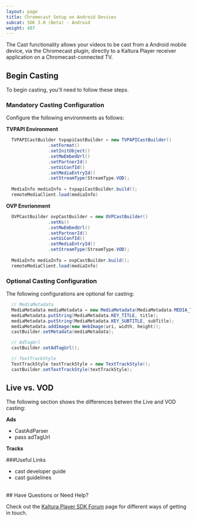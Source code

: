 ```yaml
---
layout: page
title: Chromecast Setup on Android Devices
subcat: SDK 3.0 (Beta) - Android
weight: 407
---
```


The Cast functionality allows your videos to be cast from a Android mobile device, via the Chromecast plugin, directly to a Kaltura Player receiver application on a Chromecast-connected TV.

## Begin Casting  

To begin casting, you'll need to follow these steps.

### Mandatory Casting Configuration  

Configure the following environments as follows:

**TVPAPI Environment**

```java
  TVPAPICastBuilder tvpapiCastBuilder = new TVPAPICastBuilder()
                .setFormat()
                .setInitObject()
                .setMwEmbedUrl()
                .setPartnerId()
                .setUiConfId()
                .setMediaEntryId()
                .setStreamType(StreamType.VOD);
                
  MediaInfo mediaInfo = tvpapiCastBuilder.build();
  remoteMediaClient.load(mediaInfo)
```

**OVP Envrionment**

```java
  OVPCastBuilder ovpCastBuilder = new OVPCastBuilder()
                .setKs()
                .setMwEmbedUrl()
                .setPartnerId()
                .setUiConfId()
                .setMediaEntryId()
                .setStreamType(StreamType.VOD);
                
  MediaInfo mediaInfo = ovpCastBuilder.build();
  remoteMediaClient.load(mediaInfo)
```

### Optional Casting Configuration  

The following configurations are optional for casting:

```java
  // MediaMetadata
  MediaMetadata mediaMetadata = new MediaMetadata(MediaMetadata.MEDIA_TYPE_MOVIE);
  mediaMetadata.putString(MediaMetadata.KEY_TITLE, title);
  mediaMetadata.putString(MediaMetadata.KEY_SUBTITLE, subTitle);
  mediaMetadata.addImage(new WebImage(uri, width, height));
  castBuilder.setMetadata(mediaMetadata);

  // AdTagUrl
  castBuilder.setAdTagUrl();

  // TextTrackStyle
  TextTrackStyle textTrackStyle = new TextTrackStyle();
  castBuilder.setTextTrackStyle(textTrackStyle);

```

## Live vs. VOD    

The following section shows the differences betwen the Live and VOD casting:

**Ads**
- CastAdParser
- pass adTagUrl

**Tracks**

###Useful Links  

- cast developer guide
- cast guidelines

</br>
## Have Questions or Need Help?

Check out the [Kaltura Player SDK Forum](https://forum.kaltura.org/c/playkit) page for different ways of getting in touch.
